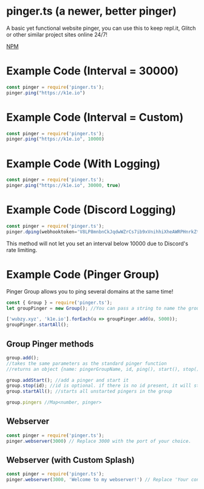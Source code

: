 # pinger.ts (a newer, better pinger)

A basic yet functional website pinger, you can use this to keep repl.it, Glitch or other similar project sites online 24/7!

[NPM](https://nodei.co/npm/pinger.ts)

# Example Code (Interval = 30000)

```js
const pinger = require('pinger.ts');
pinger.ping("https://k1e.io")
```
# Example Code (Interval = Custom)

```js
const pinger = require('pinger.ts');
pinger.ping("https://k1e.io", 10000)
```

# Example Code (With Logging)

```js
const pinger = require('pinger.ts');
pinger.ping("https://k1e.io", 30000, true)
```

# Example Code (Discord Logging)
```js
const pinger = require('pinger.ts');
pinger.dping(webhooktoken='V8LP8mnbnCkJqdwWZrCs7ib9xVnihhiXheAWRPHnrkZt6', webhookid='109337362537264548', url='https://k1e.io')
```
This method will not let you set an interval below 10000 due to Discord's rate limiting.

# Example Code (Pinger Group)
Pinger Group allows you to ping several domains at the same time!

```js
const { Group } = require('pinger.ts');
let groupPinger = new Group(); //You can pass a string to name the group if you have multiple groups

['wubzy.xyz', 'k1e.io'].forEach(u => groupPinger.add(u, 5000));
groupPinger.startAll();
```

## Group Pinger methods

```js
group.add();
//takes the same parameters as the standard pinger function
//returns an object {name: pingerGroupName, id, ping(), start(), stop(), started, interval, config: the settings passed in to group.add();}

group.addStart(); //add a pinger and start it
group.stop(id); //id is optional. if there is no id present, it will stop all pingers in the group
group.startAll(); //starts all unstarted pingers in the group

group.pingers //Map<number, pinger>
```

## Webserver

```js
const pinger = require('pinger.ts');
pinger.webserver(3000) // Replace 3000 with the port of your choice.
```

## Webserver (with Custom Splash)

```js
const pinger = require('pinger.ts');
pinger.webserver(3000, 'Welcome to my webserver!') // Replace 'Your content here with HTML code or general text.'
```
